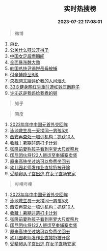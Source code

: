<div align="center"><h2>实时热搜榜</h2><h4>2023-07-22 17:08:01</h4></div>

> 微博  

1. [芭比](https://s.weibo.com/weibo?q=%E8%8A%AD%E6%AF%94&t=31&band_rank=1&Refer=top)<br />
2. [公关什么呀公开得了](https://s.weibo.com/weibo?q=%23%E5%85%AC%E5%85%B3%E4%BB%80%E4%B9%88%E5%91%80%E5%85%AC%E5%BC%80%E5%BE%97%E4%BA%86%23&t=31&band_rank=2&Refer=top)<br />
3. [中国女足超燃瞬间](https://s.weibo.com/weibo?q=%23%E4%B8%AD%E5%9B%BD%E5%A5%B3%E8%B6%B3%E8%B6%85%E7%87%83%E7%9E%AC%E9%97%B4%23&t=31&band_rank=3&Refer=top)<br />
4. [全面暴涨魏大勋](https://s.weibo.com/weibo?q=%23%E5%85%A8%E9%9D%A2%E6%9A%B4%E6%B6%A8%E9%AD%8F%E5%A4%A7%E5%8B%8B%23&t=31&band_rank=4&Refer=top)<br />
5. [韩国总统尹锡悦岳母被捕](https://s.weibo.com/weibo?q=%23%E9%9F%A9%E5%9B%BD%E6%80%BB%E7%BB%9F%E5%B0%B9%E9%94%A1%E6%82%A6%E5%B2%B3%E6%AF%8D%E8%A2%AB%E6%8D%95%23&t=31&band_rank=5&Refer=top)<br />
6. [付辛博降至B级](https://s.weibo.com/weibo?q=%23%E4%BB%98%E8%BE%9B%E5%8D%9A%E9%99%8D%E8%87%B3B%E7%BA%A7%23&t=31&band_rank=6&Refer=top)<br />
7. [央视网文娱评价我的人间烟火](https://s.weibo.com/weibo?q=%23%E5%A4%AE%E8%A7%86%E7%BD%91%E6%96%87%E5%A8%B1%E8%AF%84%E4%BB%B7%E6%88%91%E7%9A%84%E4%BA%BA%E9%97%B4%E7%83%9F%E7%81%AB%23&t=31&band_rank=7&Refer=top)<br />
8. [33岁健身网红举重时遭杠铃压断脖子](https://s.weibo.com/weibo?q=%2333%E5%B2%81%E5%81%A5%E8%BA%AB%E7%BD%91%E7%BA%A2%E4%B8%BE%E9%87%8D%E6%97%B6%E9%81%AD%E6%9D%A0%E9%93%83%E5%8E%8B%E6%96%AD%E8%84%96%E5%AD%90%23&t=31&band_rank=8&Refer=top)<br />
9. [许沁这是我妈给我煮的粥](https://s.weibo.com/weibo?q=%23%E8%AE%B8%E6%B2%81%E8%BF%99%E6%98%AF%E6%88%91%E5%A6%88%E7%BB%99%E6%88%91%E7%85%AE%E7%9A%84%E7%B2%A5%23&t=31&band_rank=9&Refer=top)<br />

> 知乎  


> 百度  

1. [2023年年中中国元首外交回眸](https://www.baidu.com/s?wd=2023%E5%B9%B4%E5%B9%B4%E4%B8%AD%E4%B8%AD%E5%9B%BD%E5%85%83%E9%A6%96%E5%A4%96%E4%BA%A4%E5%9B%9E%E7%9C%B8&sa=fyb_news&rsv_dl=fyb_news)<br />
2. [泳池救生员一天捞同一男孩5次](https://www.baidu.com/s?wd=%E6%B3%B3%E6%B1%A0%E6%95%91%E7%94%9F%E5%91%98%E4%B8%80%E5%A4%A9%E6%8D%9E%E5%90%8C%E4%B8%80%E7%94%B7%E5%AD%A95%E6%AC%A1&sa=fyb_news&rsv_dl=fyb_news)<br />
3. [西安再查处一培训机构：抓获10人](https://www.baidu.com/s?wd=%E8%A5%BF%E5%AE%89%E5%86%8D%E6%9F%A5%E5%A4%84%E4%B8%80%E5%9F%B9%E8%AE%AD%E6%9C%BA%E6%9E%84%EF%BC%9A%E6%8A%93%E8%8E%B710%E4%BA%BA&sa=fyb_news&rsv_dl=fyb_news)<br />
4. [收藏！暑期非遗打卡计划](https://www.baidu.com/s?wd=%E6%94%B6%E8%97%8F%EF%BC%81%E6%9A%91%E6%9C%9F%E9%9D%9E%E9%81%97%E6%89%93%E5%8D%A1%E8%AE%A1%E5%88%92&sa=fyb_news&rsv_dl=fyb_news)<br />
5. [张隆前妻称孩子看到李梦大尺度照片](https://www.baidu.com/s?wd=%E5%BC%A0%E9%9A%86%E5%89%8D%E5%A6%BB%E7%A7%B0%E5%AD%A9%E5%AD%90%E7%9C%8B%E5%88%B0%E6%9D%8E%E6%A2%A6%E5%A4%A7%E5%B0%BA%E5%BA%A6%E7%85%A7%E7%89%87&sa=fyb_news&rsv_dl=fyb_news)<br />
6. [印尼团伙将122人贩运至柬埔寨卖肾](https://www.baidu.com/s?wd=%E5%8D%B0%E5%B0%BC%E5%9B%A2%E4%BC%99%E5%B0%86122%E4%BA%BA%E8%B4%A9%E8%BF%90%E8%87%B3%E6%9F%AC%E5%9F%94%E5%AF%A8%E5%8D%96%E8%82%BE&sa=fyb_news&rsv_dl=fyb_news)<br />
7. [原来高铁坐过站可以免费坐回去](https://www.baidu.com/s?wd=%E5%8E%9F%E6%9D%A5%E9%AB%98%E9%93%81%E5%9D%90%E8%BF%87%E7%AB%99%E5%8F%AF%E4%BB%A5%E5%85%8D%E8%B4%B9%E5%9D%90%E5%9B%9E%E5%8E%BB&sa=fyb_news&rsv_dl=fyb_news)<br />
8. [幼儿园老师发作业直接扔被开除](https://www.baidu.com/s?wd=%E5%B9%BC%E5%84%BF%E5%9B%AD%E8%80%81%E5%B8%88%E5%8F%91%E4%BD%9C%E4%B8%9A%E7%9B%B4%E6%8E%A5%E6%89%94%E8%A2%AB%E5%BC%80%E9%99%A4&sa=fyb_news&rsv_dl=fyb_news)<br />
9. [受精卵从子宫出逃 在女子直肠安家](https://www.baidu.com/s?wd=%E5%8F%97%E7%B2%BE%E5%8D%B5%E4%BB%8E%E5%AD%90%E5%AE%AB%E5%87%BA%E9%80%83+%E5%9C%A8%E5%A5%B3%E5%AD%90%E7%9B%B4%E8%82%A0%E5%AE%89%E5%AE%B6&sa=fyb_news&rsv_dl=fyb_news)<br />

> 哔哩哔哩  

1. [2023年年中中国元首外交回眸](https://www.baidu.com/s?wd=2023%E5%B9%B4%E5%B9%B4%E4%B8%AD%E4%B8%AD%E5%9B%BD%E5%85%83%E9%A6%96%E5%A4%96%E4%BA%A4%E5%9B%9E%E7%9C%B8&sa=fyb_news&rsv_dl=fyb_news)<br />
2. [泳池救生员一天捞同一男孩5次](https://www.baidu.com/s?wd=%E6%B3%B3%E6%B1%A0%E6%95%91%E7%94%9F%E5%91%98%E4%B8%80%E5%A4%A9%E6%8D%9E%E5%90%8C%E4%B8%80%E7%94%B7%E5%AD%A95%E6%AC%A1&sa=fyb_news&rsv_dl=fyb_news)<br />
3. [西安再查处一培训机构：抓获10人](https://www.baidu.com/s?wd=%E8%A5%BF%E5%AE%89%E5%86%8D%E6%9F%A5%E5%A4%84%E4%B8%80%E5%9F%B9%E8%AE%AD%E6%9C%BA%E6%9E%84%EF%BC%9A%E6%8A%93%E8%8E%B710%E4%BA%BA&sa=fyb_news&rsv_dl=fyb_news)<br />
4. [收藏！暑期非遗打卡计划](https://www.baidu.com/s?wd=%E6%94%B6%E8%97%8F%EF%BC%81%E6%9A%91%E6%9C%9F%E9%9D%9E%E9%81%97%E6%89%93%E5%8D%A1%E8%AE%A1%E5%88%92&sa=fyb_news&rsv_dl=fyb_news)<br />
5. [张隆前妻称孩子看到李梦大尺度照片](https://www.baidu.com/s?wd=%E5%BC%A0%E9%9A%86%E5%89%8D%E5%A6%BB%E7%A7%B0%E5%AD%A9%E5%AD%90%E7%9C%8B%E5%88%B0%E6%9D%8E%E6%A2%A6%E5%A4%A7%E5%B0%BA%E5%BA%A6%E7%85%A7%E7%89%87&sa=fyb_news&rsv_dl=fyb_news)<br />
6. [印尼团伙将122人贩运至柬埔寨卖肾](https://www.baidu.com/s?wd=%E5%8D%B0%E5%B0%BC%E5%9B%A2%E4%BC%99%E5%B0%86122%E4%BA%BA%E8%B4%A9%E8%BF%90%E8%87%B3%E6%9F%AC%E5%9F%94%E5%AF%A8%E5%8D%96%E8%82%BE&sa=fyb_news&rsv_dl=fyb_news)<br />
7. [原来高铁坐过站可以免费坐回去](https://www.baidu.com/s?wd=%E5%8E%9F%E6%9D%A5%E9%AB%98%E9%93%81%E5%9D%90%E8%BF%87%E7%AB%99%E5%8F%AF%E4%BB%A5%E5%85%8D%E8%B4%B9%E5%9D%90%E5%9B%9E%E5%8E%BB&sa=fyb_news&rsv_dl=fyb_news)<br />
8. [幼儿园老师发作业直接扔被开除](https://www.baidu.com/s?wd=%E5%B9%BC%E5%84%BF%E5%9B%AD%E8%80%81%E5%B8%88%E5%8F%91%E4%BD%9C%E4%B8%9A%E7%9B%B4%E6%8E%A5%E6%89%94%E8%A2%AB%E5%BC%80%E9%99%A4&sa=fyb_news&rsv_dl=fyb_news)<br />
9. [受精卵从子宫出逃 在女子直肠安家](https://www.baidu.com/s?wd=%E5%8F%97%E7%B2%BE%E5%8D%B5%E4%BB%8E%E5%AD%90%E5%AE%AB%E5%87%BA%E9%80%83+%E5%9C%A8%E5%A5%B3%E5%AD%90%E7%9B%B4%E8%82%A0%E5%AE%89%E5%AE%B6&sa=fyb_news&rsv_dl=fyb_news)<br />
